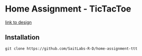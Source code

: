 # Home Assignment - TicTacToe

[link to design](https://www.figma.com/file/xX8khEDmthWjXbfrNUAn7B/Tic-Tac-Toe?node-id=0%3A1&t=eOvzSjJMmaABsVwT-1)

## Installation

`git clone https://github.com/SaitLabs-R-D/home-assignment-ttt`
